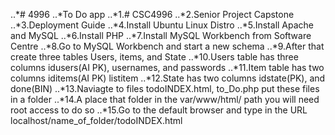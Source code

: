 ..*# 4996
..*To Do app
..*1.# CSC4996
..*2.Senior Project Capstone
..*3.Deployment Guide
..*4.Install Ubuntu Linux Distro
..*5.Install Apache and MySQL
..*6.Install PHP
..*7.Install MySQL Workbench from Software Centre
..*8.Go to MySQL Workbench and start a new schema
..*9.After that create three tables Users, items, and State
..*10.Users table has three columns idusers(AI PK), usernames, and passwords
..*11.Item table has two columns iditems(AI PK) listitem
..*12.State has two columns idstate(PK), and done(BIN)
..*13.Naviagte to files todoINDEX.html, to_Do.php put these files in a folder
..*14.A place that folder in the var/www/html/ path you will need root access to do so
..*15.Go to the default browser and type in the URL localhost/name_of_folder/todoINDEX.html
